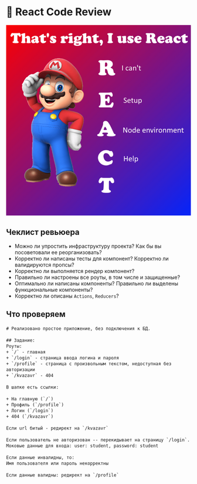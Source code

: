 # 👏 React Code Review 
![](haha-classic.png)

## Чеклист ревьюера

- Можно ли упростить инфраструктуру проекта? Как бы вы посоветовали ее реорганизовать?
- Корректно ли написаны тесты для компонент? Корректно ли валидируются пропсы?
- Корректно ли выполняется рендер компонент?
- Правильно ли настроены все роуты, в том числе и защищенные?
- Оптимально ли написаны компоненты? Правильно ли выделены функциональные компоненты?
- Корректно ли описаны `Actions`, `Reducers`?


## Что проверяем
```
# Реализовано простое приложение, без подключения к БД.

## Задание:
Роуты:
+ `/` - главная
+ `/login` - страница ввода логина и пароля
+ `/profile` - страница с произвольным текстом, недоступная без авторизации
+ `/kvazavr` - 404

В шапке есть ссылки:

+ На главную (`/`)
+ Профиль (`/profile`)
+ Логин (`/login`)
+ 404 (`/kvazavr`)

Если url битый - редирект на `/kvazavr`

Если пользователь не авторизован -- перекидывает на страницу `/login`.
Моковые данные для входа: user: student, password: student

Если данные инвалидны, то:
Имя пользователя или пароль некорректны

Если данные валидны: редирект на `/profile`
```
